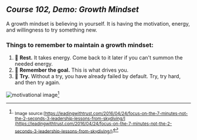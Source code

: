 <!-- Class 102, Demo: Growth Mindset - Created 2023/07/18, Modified 2023/07/18 -->
## *Course 102, Demo: Growth Mindset*
A growth mindset is believing in yourself. It is having the motivation, energy, and willingness to try something new. 

### Things to remember to maintain a growth mindset:
1. 🛌 **Rest.** It takes energy. Come back to it later if you can't summon the needed energy.
2. 🏁 **Remember the goal.** This is what drives you.
3. 🔨 **Try.** Without a try, you have already failed by default. Try, try hard, and then try again.

![motivational image](https://github.com/Bradley-Hower/reading-notes/assets/139923955/02e9fdb4-856b-42b2-a371-fdb8f5c23f7b)[^1]

[^1]: <sub>Image source:[https://leadingwithtrust.com/2016/04/24/focus-on-the-7-minutes-not-the-2-seconds-3-leadership-lessons-from-skydiving/](https://leadingwithtrust.com/2016/04/24/focus-on-the-7-minutes-not-the-2-seconds-3-leadership-lessons-from-skydiving/)</sub> 
